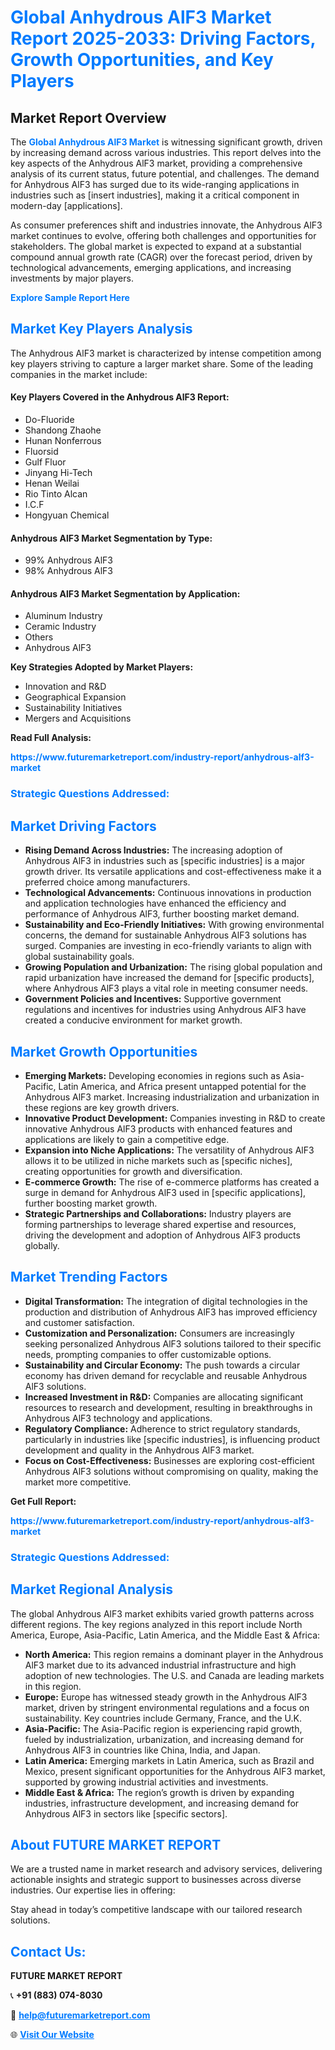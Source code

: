 <h1 style="color: #007BFF;">Global Anhydrous AlF3 Market Report 2025-2033: Driving Factors, Growth Opportunities, and Key Players</h1>

<section id="overview">
<h2>Market Report Overview</h2>
<p>The <a href="https://www.futuremarketreport.com/industry-report/anhydrous-alf3-market" style="color: #007BFF; text-decoration: none;"><strong>Global Anhydrous AlF3 Market</strong></a> is witnessing significant growth, driven by increasing demand across various industries. This report delves into the key aspects of the Anhydrous AlF3 market, providing a comprehensive analysis of its current status, future potential, and challenges. The demand for Anhydrous AlF3 has surged due to its wide-ranging applications in industries such as [insert industries], making it a critical component in modern-day [applications].</p>
<p>As consumer preferences shift and industries innovate, the Anhydrous AlF3 market continues to evolve, offering both challenges and opportunities for stakeholders. The global market is expected to expand at a substantial compound annual growth rate (CAGR) over the forecast period, driven by technological advancements, emerging applications, and increasing investments by major players.</p>
</section>

<section id="overview">
<p><a href="https://www.futuremarketreport.com/request-sample/reportId=111206" style="color: #007BFF; text-decoration: none;"><strong>Explore Sample Report Here</strong></a></p>
</section>

<section id="key-players">
<h2 style="color: #007BFF;">Market Key Players Analysis</h2>
<p>The Anhydrous AlF3 market is characterized by intense competition among key players striving to capture a larger market share. Some of the leading companies in the market include:</p>
<h4>Key Players Covered in the Anhydrous AlF3 Report:</h4>
<ul><li>Do-Fluoride</li><li>Shandong Zhaohe</li><li>Hunan Nonferrous</li><li>Fluorsid</li><li>Gulf Fluor</li><li>Jinyang Hi-Tech</li><li>Henan Weilai</li><li>Rio Tinto Alcan</li><li>I.C.F</li><li>Hongyuan Chemical</li></ul>
<h4>Anhydrous AlF3 Market Segmentation by Type:</h4>
<ul><li>99% Anhydrous AlF3</li><li>98% Anhydrous AlF3</li></ul>

<h4>Anhydrous AlF3 Market Segmentation by Application:</h4>
<ul><li>Aluminum Industry</li><li>Ceramic Industry</li><li>Others</li><li>Anhydrous AlF3</li></ul>
<p><strong>Key Strategies Adopted by Market Players:</strong></p>
<ul>
<li>Innovation and R&D</li>
<li>Geographical Expansion</li>
<li>Sustainability Initiatives</li>
<li>Mergers and Acquisitions</li>
</ul>
</section>

<section>
<p><strong>Read Full Analysis: </strong></p><a href="https://www.futuremarketreport.com/industry-report/anhydrous-alf3-market" style="color: #007BFF; text-decoration: none;"><strong>https://www.futuremarketreport.com/industry-report/anhydrous-alf3-market</strong></a>
<h3 style="color: #007BFF;">Strategic Questions Addressed:</h3>
</section>

<section id="driving-factors">
<h2 style="color: #007BFF;">Market Driving Factors</h2>
<ul>
<li><strong>Rising Demand Across Industries:</strong> The increasing adoption of Anhydrous AlF3 in industries such as [specific industries] is a major growth driver. Its versatile applications and cost-effectiveness make it a preferred choice among manufacturers.</li>
<li><strong>Technological Advancements:</strong> Continuous innovations in production and application technologies have enhanced the efficiency and performance of Anhydrous AlF3, further boosting market demand.</li>
<li><strong>Sustainability and Eco-Friendly Initiatives:</strong> With growing environmental concerns, the demand for sustainable Anhydrous AlF3 solutions has surged. Companies are investing in eco-friendly variants to align with global sustainability goals.</li>
<li><strong>Growing Population and Urbanization:</strong> The rising global population and rapid urbanization have increased the demand for [specific products], where Anhydrous AlF3 plays a vital role in meeting consumer needs.</li>
<li><strong>Government Policies and Incentives:</strong> Supportive government regulations and incentives for industries using Anhydrous AlF3 have created a conducive environment for market growth.</li>
</ul>
</section>

<section id="growth-opportunities">
<h2 style="color: #007BFF;">Market Growth Opportunities</h2>
<ul>
<li><strong>Emerging Markets:</strong> Developing economies in regions such as Asia-Pacific, Latin America, and Africa present untapped potential for the Anhydrous AlF3 market. Increasing industrialization and urbanization in these regions are key growth drivers.</li>
<li><strong>Innovative Product Development:</strong> Companies investing in R&D to create innovative Anhydrous AlF3 products with enhanced features and applications are likely to gain a competitive edge.</li>
<li><strong>Expansion into Niche Applications:</strong> The versatility of Anhydrous AlF3 allows it to be utilized in niche markets such as [specific niches], creating opportunities for growth and diversification.</li>
<li><strong>E-commerce Growth:</strong> The rise of e-commerce platforms has created a surge in demand for Anhydrous AlF3 used in [specific applications], further boosting market growth.</li>
<li><strong>Strategic Partnerships and Collaborations:</strong> Industry players are forming partnerships to leverage shared expertise and resources, driving the development and adoption of Anhydrous AlF3 products globally.</li>
</ul>
</section>

<section id="trending-factors">
<h2 style="color: #007BFF;">Market Trending Factors</h2>
<ul>
<li><strong>Digital Transformation:</strong> The integration of digital technologies in the production and distribution of Anhydrous AlF3 has improved efficiency and customer satisfaction.</li>
<li><strong>Customization and Personalization:</strong> Consumers are increasingly seeking personalized Anhydrous AlF3 solutions tailored to their specific needs, prompting companies to offer customizable options.</li>
<li><strong>Sustainability and Circular Economy:</strong> The push towards a circular economy has driven demand for recyclable and reusable Anhydrous AlF3 solutions.</li>
<li><strong>Increased Investment in R&D:</strong> Companies are allocating significant resources to research and development, resulting in breakthroughs in Anhydrous AlF3 technology and applications.</li>
<li><strong>Regulatory Compliance:</strong> Adherence to strict regulatory standards, particularly in industries like [specific industries], is influencing product development and quality in the Anhydrous AlF3 market.</li>
<li><strong>Focus on Cost-Effectiveness:</strong> Businesses are exploring cost-efficient Anhydrous AlF3 solutions without compromising on quality, making the market more competitive.</li>
</ul>
</section>

<section>
<p><strong>Get Full Report: </strong></p><a href="https://www.futuremarketreport.com/industry-report/anhydrous-alf3-market" style="color: #007BFF; text-decoration: none;"><strong>https://www.futuremarketreport.com/industry-report/anhydrous-alf3-market</strong></a>
<h3 style="color: #007BFF;">Strategic Questions Addressed:</h3>
</section>


<section id="regional-analysis">
<h2 style="color: #007BFF;">Market Regional Analysis</h2>
<p>The global Anhydrous AlF3 market exhibits varied growth patterns across different regions. The key regions analyzed in this report include North America, Europe, Asia-Pacific, Latin America, and the Middle East & Africa:</p>
<ul>
<li><strong>North America:</strong> This region remains a dominant player in the Anhydrous AlF3 market due to its advanced industrial infrastructure and high adoption of new technologies. The U.S. and Canada are leading markets in this region.</li>
<li><strong>Europe:</strong> Europe has witnessed steady growth in the Anhydrous AlF3 market, driven by stringent environmental regulations and a focus on sustainability. Key countries include Germany, France, and the U.K.</li>
<li><strong>Asia-Pacific:</strong> The Asia-Pacific region is experiencing rapid growth, fueled by industrialization, urbanization, and increasing demand for Anhydrous AlF3 in countries like China, India, and Japan.</li>
<li><strong>Latin America:</strong> Emerging markets in Latin America, such as Brazil and Mexico, present significant opportunities for the Anhydrous AlF3 market, supported by growing industrial activities and investments.</li>
<li><strong>Middle East & Africa:</strong> The region’s growth is driven by expanding industries, infrastructure development, and increasing demand for Anhydrous AlF3 in sectors like [specific sectors].</li>
</ul>
</section>

<footer>
<h2 style="color: #007BFF;">About FUTURE MARKET REPORT</h2>
<p>We are a trusted name in market research and advisory services, delivering actionable insights and strategic support to businesses across diverse industries. Our expertise lies in offering:</p>

<p>Stay ahead in today’s competitive landscape with our tailored research solutions.</p>

<h2 style="color: #007BFF;">Contact Us:</h2>
<p><strong>FUTURE MARKET REPORT</strong></p>
<p>📞 <strong>+91 (883) 074-8030</strong></p>
<p>📧 <strong><a href="mailto:help@futuremarketreport.com" style="color: #007BFF;">help@futuremarketreport.com</a></strong></p>
<p>🌐 <strong><a href="https://www.futuremarketreport.com/" style="color: #007BFF;">Visit Our Website</a></strong></p>
</footer>